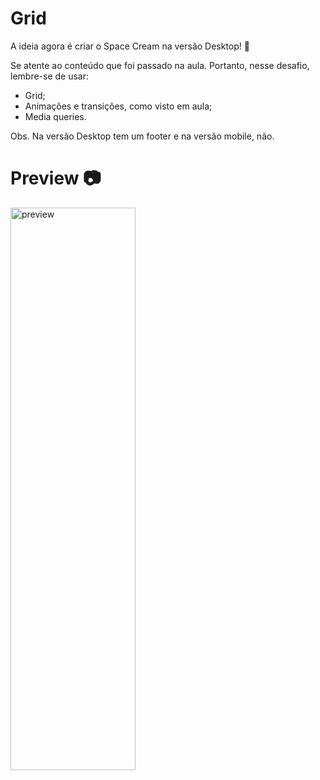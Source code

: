 # Grid

A ideia agora é criar o Space Cream na versão Desktop! 🚀

Se atente ao conteúdo que foi passado na aula. Portanto, nesse desafio, lembre-se de usar:

- Grid;
- Animações e transições, como visto em aula;
- Media queries.

Obs. Na versão Desktop tem um footer e na versão mobile, não. 

# Preview  📷

<p >
  <img alt="preview" src="" width="200" height="900"/>
</p>
